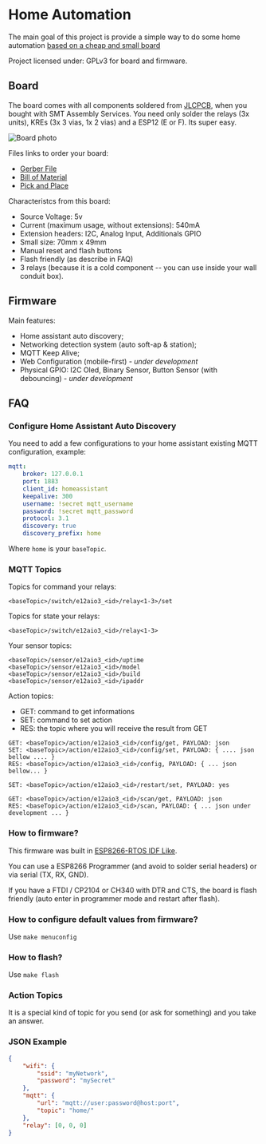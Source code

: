 # Home Automation

The main goal of this project is provide a simple way to do some home automation [based on a cheap and
small board](https://easyeda.com/DIY-Maker-BR/placa-4-reles-esp12f)

Project licensed under: GPLv3 for board and firmware.

## Board

The board comes with all components soldered from [JLCPCB](https://jlcpcb.com), when you bought with SMT Assembly Services. You need only
solder the relays (3x units), KREs (3x 3 vias, 1x 2 vias) and a ESP12 (E or F). Its super easy.

![Board photo](docs/board.png)

Files links to order your board:

-   [Gerber File](docs/Gerber_20200130210739.zip)
-   [Bill of Material](docs/BOM_20200130210745.csv)
-   [Pick and Place](docs/PickAndPlace_20200130210754.csv)

Characteristcs from this board:

-   Source Voltage: 5v
-   Current (maximum usage, without extensions): 540mA
-   Extension headers: I2C, Analog Input, Additionals GPIO
-   Small size: 70mm x 49mm
-   Manual reset and flash buttons
-   Flash friendly (as describe in FAQ)
-   3 relays (because it is a cold component -- you can use inside your wall conduit box).

## Firmware

Main features:

-   Home assistant auto discovery;
-   Networking detection system (auto soft-ap & station);
-   MQTT Keep Alive;
-   Web Configuration (mobile-first) - _under development_
-   Physical GPIO: I2C Oled, Binary Sensor, Button Sensor (with debouncing) - _under development_

## FAQ

### Configure Home Assistant Auto Discovery

You need to add a few configurations to your home assistant existing MQTT configuration, example:

```yaml
mqtt:
    broker: 127.0.0.1
    port: 1883
    client_id: homeassistant
    keepalive: 300
    username: !secret mqtt_username
    password: !secret mqtt_password
    protocol: 3.1
    discovery: true
    discovery_prefix: home
```

Where `home` is your `baseTopic`.

### MQTT Topics

Topics for command your relays:

```
<baseTopic>/switch/e12aio3_<id>/relay<1-3>/set
```

Topics for state your relays:

```
<baseTopic>/switch/e12aio3_<id>/relay<1-3>
```

Your sensor topics:

```
<baseTopic>/sensor/e12aio3_<id>/uptime
<baseTopic>/sensor/e12aio3_<id>/model
<baseTopic>/sensor/e12aio3_<id>/build
<baseTopic>/sensor/e12aio3_<id>/ipaddr
```

Action topics:

-   GET: command to get informations
-   SET: command to set action
-   RES: the topic where you will receive the result from GET

```
GET: <baseTopic>/action/e12aio3_<id>/config/get, PAYLOAD: json
SET: <baseTopic>/action/e12aio3_<id>/config/set, PAYLOAD: { .... json bellow .... }
RES: <baseTopic>/action/e12aio3_<id>/config, PAYLOAD: { ... json bellow... }
```

```
SET: <baseTopic>/action/e12aio3_<id>/restart/set, PAYLOAD: yes
```

```
GET: <baseTopic>/action/e12aio3_<id>/scan/get, PAYLOAD: json
RES: <baseTopic>/action/e12aio3_<id>/scan, PAYLOAD: { ... json under development ... }
```

### How to firmware?

This firmware was built in [ESP8266-RTOS IDF Like](https://docs.espressif.com/projects/esp8266-rtos-sdk/en/release-v3.3/index.html#).

You can use a ESP8266 Programmer (and avoid to solder serial headers) or via serial (TX, RX, GND).

If you have a FTDI / CP2104 or CH340 with DTR and CTS, the board is flash friendly (auto enter in programmer mode and restart after flash).

### How to configure default values from firmware?

Use `make menuconfig`

### How to flash?

Use `make flash`

### Action Topics

It is a special kind of topic for you send (or ask for something) and you take an answer.

### JSON Example

```json
{
    "wifi": {
        "ssid": "myNetwork",
        "password": "mySecret"
    },
    "mqtt": {
        "url": "mqtt://user:password@host:port",
        "topic": "home/"
    },
    "relay": [0, 0, 0]
}
```
